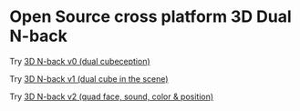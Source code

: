 # Open Source cross platform 3D Dual N-back

Try [3D N-back v0 (dual cubeception)](https://DualNBack.github.io/DualNBack/v0)

Try [3D N-back v1 (dual cube in the scene)](https://4skinskywalker.github.io/3D-N-back/v1)

Try [3D N-back v2 (quad face, sound, color & position)](https://4skinskywalker.github.io/3D-N-back/v2)
